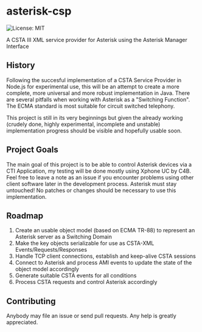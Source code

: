# asterisk-csp
![License: MIT](https://img.shields.io/badge/License-MIT-blue.svg?style=flat)

A CSTA III XML service provider for Asterisk using the Asterisk Manager Interface

## History
Following the succesful implementation of a CSTA Service Provider in Node.js for experimental use, this will be an attempt to create a more complete, more universal and more robust implementation in Java.
There are several pitfalls when working with Asterisk as a "Switching Function". The ECMA standard is most suitable for circuit switched telephony.

This project is still in its very beginnings but given the already working (crudely done, highly experimental, incomplete and unstable) implementation progress should be visible and hopefully usable soon.

## Project Goals
The main goal of this project is to be able to control Asterisk devices via a CTI Application, my testing will be done mostly using Xphone UC by C4B. Feel free to leave a note as an issue if you encounter problems using other client software later in the development process.
Asterisk must stay untouched! No patches or changes should be necessary to use this implementation.

## Roadmap
1. Create an usable object model (based on ECMA TR-88) to represent an Asterisk server as a Switching Domain
2. Make the key objects serializable for use as CSTA-XML Events/Requests/Responses
3. Handle TCP client connections, establish and keep-alive CSTA sessions
4. Connect to Asterisk and process AMI events to update the state of the object model accordingly
5. Generate suitable CSTA events for all conditions
6. Process CSTA requests and control Asterisk accordingly

## Contributing
Anybody may file an issue or send pull requests. Any help is greatly appreciated.
